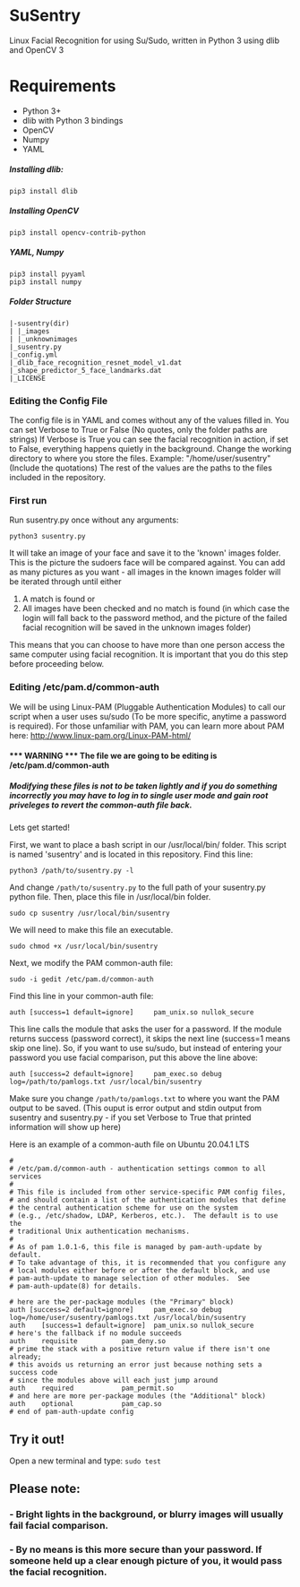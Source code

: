# SuSentry
Linux Facial Recognition for using Su/Sudo, written in Python 3 using dlib and OpenCV 3

# Requirements
- Python 3+
- dlib with Python 3 bindings
- OpenCV
- Numpy
- YAML

##### Installing dlib: 
```
pip3 install dlib
```

##### Installing OpenCV
```
pip3 install opencv-contrib-python
```
##### YAML, Numpy
```
pip3 install pyyaml
pip3 install numpy
```

##### Folder Structure
```
|-susentry(dir)      
| |_images
| |_unknownimages
|_susentry.py
|_config.yml
|_dlib_face_recognition_resnet_model_v1.dat
|_shape_predictor_5_face_landmarks.dat
|_LICENSE
```

### Editing the Config File

The config file is in YAML and comes without any of the values filled in.
You can set Verbose to True or False (No quotes, only the folder paths are strings) 
If Verbose is True you can see the facial recognition in action, if set to False, everything happens quietly in the background.
Change the working directory to where you store the files. Example: "/home/user/susentry" (Include the quotations)
The rest of the values are the paths to the files included in the repository.

### First run

Run susentry.py once without any arguments: 
```
python3 susentry.py
```

It will take an image of your face and save it to the 'known' images folder. This is the picture the sudoers face will be compared against. 
You can add as many pictures as you want - all images in the known images folder will be iterated through until either
1) A match is found
or
2) All images have been checked and no match is found (in which case the login will fall back to the password method, and the picture of the failed facial recognition will be saved in the unknown images folder)

This means that you can choose to have more than one person access the same computer using facial recognition.
It is important that you do this step before proceeding below.

### Editing /etc/pam.d/common-auth 

We will be using Linux-PAM (Pluggable Authentication Modules) to call our script when a user uses su/sudo (To be more specific, anytime a password is required).
For those unfamiliar with PAM, you can learn more about PAM here:
http://www.linux-pam.org/Linux-PAM-html/

#### *** WARNING *** The file we are going to be editing is /etc/pam.d/common-auth 
##### Modifying these files is not to be taken lightly and if you do something incorrectly you may have to log in to single user mode and gain root priveleges to revert the common-auth file back.
Lets get started!

First, we want to place a bash script in our /usr/local/bin/ folder. This script is named 'susentry' and is located in this repository.
Find this line:
```
python3 /path/to/susentry.py -l
```
And change `/path/to/susentry.py` to the full path of your susentry.py python file.
Then, place this file in /usr/local/bin folder.

```
sudo cp susentry /usr/local/bin/susentry
```

We will need to make this file an executable.

```
sudo chmod +x /usr/local/bin/susentry
```

Next, we modify the PAM common-auth file:

```
sudo -i gedit /etc/pam.d/common-auth
```

Find this line in your common-auth file:

```
auth [success=1 default=ignore]     pam_unix.so nullok_secure
```

This line calls the module that asks the user for a password. If the module returns success (password correct), it skips the next line (success=1 means skip one line). 
So, if you want to use su/sudo, but instead of entering your password you use facial comparison, put this above the line above:

```
auth [success=2 default=ignore]     pam_exec.so debug log=/path/to/pamlogs.txt /usr/local/bin/susentry
```

Make sure you change `/path/to/pamlogs.txt` to where you want the PAM output to be saved. (This ouput is error output and stdin output from susentry and susentry.py - if you set Verbose to True that printed information will show up here)

Here is an example of a common-auth file on Ubuntu 20.04.1 LTS
```
#
# /etc/pam.d/common-auth - authentication settings common to all services
#
# This file is included from other service-specific PAM config files,
# and should contain a list of the authentication modules that define
# the central authentication scheme for use on the system
# (e.g., /etc/shadow, LDAP, Kerberos, etc.).  The default is to use the
# traditional Unix authentication mechanisms.
#
# As of pam 1.0.1-6, this file is managed by pam-auth-update by default.
# To take advantage of this, it is recommended that you configure any
# local modules either before or after the default block, and use
# pam-auth-update to manage selection of other modules.  See
# pam-auth-update(8) for details.

# here are the per-package modules (the "Primary" block)
auth [success=2 default=ignore]     pam_exec.so debug log=/home/user/susentry/pamlogs.txt /usr/local/bin/susentry
auth	[success=1 default=ignore]	pam_unix.so nullok_secure
# here's the fallback if no module succeeds
auth	requisite			pam_deny.so
# prime the stack with a positive return value if there isn't one already;
# this avoids us returning an error just because nothing sets a success code
# since the modules above will each just jump around
auth	required			pam_permit.so
# and here are more per-package modules (the "Additional" block)
auth	optional			pam_cap.so 
# end of pam-auth-update config
```

## Try it out!

Open a new terminal and type:
`sudo test`



## Please note:
### - Bright lights in the background, or blurry images will usually fail facial comparison.
### - By no means is this more secure than your password. If someone held up a clear enough picture of you, it would pass the facial recognition. 

